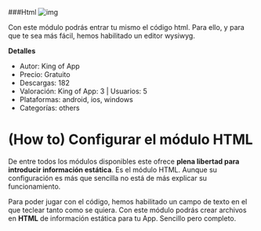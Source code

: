 ###Html
![img](http://resources.kingofapp.com/modules/html/images/html_list.png)

Con este módulo podrás entrar tu mismo el código html. Para ello, y para que te sea más fácil, hemos habilitado un editor wysiwyg.

**Detalles**
- Autor: King of App
- Precio: Gratuito
- Descargas: 182
- Valoración: King of App: 3 | Usuarios: 5
- Plataformas: android, ios, windows
- Categorías: others


# **(How to) Configurar el módulo HTML**

De entre todos los módulos disponibles este ofrece **plena libertad para introducir información estática**. Es el módulo HTML. Aunque su configuración es más que sencilla no está de más explicar su funcionamiento.

Para poder jugar con el código, hemos habilitado un campo de texto en el que teclear tanto como se quiera. Con este módulo podrás crear archivos en **HTML** de información estática para tu App. Sencillo pero completo.